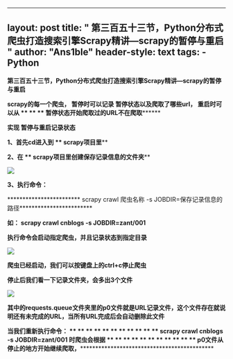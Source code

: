 
---
layout: post
title: " 第三百五十三节，Python分布式爬虫打造搜索引擎Scrapy精讲—scrapy的暂停与重启 "
author: "Ans1ble"
header-style: text
tags:
      - Python
---


**第三百五十三节，Python分布式爬虫打造搜索引擎Scrapy精讲—scrapy的暂停与重启**



****scrapy的每一个爬虫， **暂停时可以记录 **暂停状态以及爬取了哪些url，** 重启时可以从 ** ** **
**暂停状态开始爬取过的URL不在爬取**************

**************实现 **暂停与重启记录状态****************

****************1、首先cd进入到 ** **scrapy项目里********************

********************2、在 ** **scrapy项目里创建保存记录信息的文件夹************************

************************![](https://images2017.cnblogs.com/blog/955761/201708/955761-20170826085605589-2071342281.png)************************

************************3、执行命令：************************

************************ scrapy crawl 爬虫名称 -s
JOBDIR=保存记录信息的路径************************

************************如： scrapy crawl cnblogs -s
JOBDIR=zant/001************************

************************执行命令会启动指定爬虫，并且记录状态到指定目录************************

************************![](https://images2017.cnblogs.com/blog/955761/201708/955761-20170826090104449-692340744.png)************************

************************爬虫已经启动，我们可以按键盘上的ctrl+c停止爬虫************************



************************停止后我们看一下记录文件夹，会多出3个文件************************

************************![](https://images2017.cnblogs.com/blog/955761/201708/955761-20170826090703699-894665937.png)************************

************************其中的requests.queue文件夹里的p0文件就是URL记录文件，这个文件存在就说明还有未完成的URL，当所有URL完成后会自动删除此文件************************

************************当我们重新执行命令： ** ** ** ** ** ** ** ** ** ** ** **scrapy
crawl cnblogs -s JOBDIR=zant/001  时爬虫会根据 ** ** ** ** ** ** ** ** ** ** **
**p0文件从停止的地方开始继续爬取，************************************************************************



